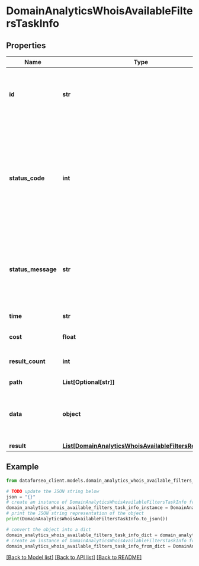 # DomainAnalyticsWhoisAvailableFiltersTaskInfo


## Properties

Name | Type | Description | Notes
------------ | ------------- | ------------- | -------------
**id** | **str** | task identifier unique task identifier in our system in the UUID format | [optional] 
**status_code** | **int** | status code of the task generated by DataForSEO, can be within the following range: 10000-60000 you can find the full list of the response codes here | [optional] 
**status_message** | **str** | informational message of the task you can find the full list of general informational messages here | [optional] 
**time** | **str** | execution time, seconds | [optional] 
**cost** | **float** | total tasks cost, USD | [optional] 
**result_count** | **int** | number of elements in the result array | [optional] 
**path** | **List[Optional[str]]** | URL path | [optional] 
**data** | **object** | contains the same parameters that you specified in the POST request | [optional] 
**result** | [**List[DomainAnalyticsWhoisAvailableFiltersResultInfo]**](DomainAnalyticsWhoisAvailableFiltersResultInfo.md) |  | [optional] 

## Example

```python
from dataforseo_client.models.domain_analytics_whois_available_filters_task_info import DomainAnalyticsWhoisAvailableFiltersTaskInfo

# TODO update the JSON string below
json = "{}"
# create an instance of DomainAnalyticsWhoisAvailableFiltersTaskInfo from a JSON string
domain_analytics_whois_available_filters_task_info_instance = DomainAnalyticsWhoisAvailableFiltersTaskInfo.from_json(json)
# print the JSON string representation of the object
print(DomainAnalyticsWhoisAvailableFiltersTaskInfo.to_json())

# convert the object into a dict
domain_analytics_whois_available_filters_task_info_dict = domain_analytics_whois_available_filters_task_info_instance.to_dict()
# create an instance of DomainAnalyticsWhoisAvailableFiltersTaskInfo from a dict
domain_analytics_whois_available_filters_task_info_from_dict = DomainAnalyticsWhoisAvailableFiltersTaskInfo.from_dict(domain_analytics_whois_available_filters_task_info_dict)
```
[[Back to Model list]](../README.md#documentation-for-models) [[Back to API list]](../README.md#documentation-for-api-endpoints) [[Back to README]](../README.md)


